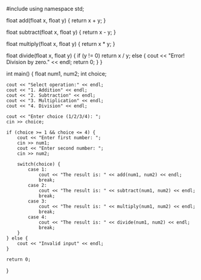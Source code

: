 #include <iostream>
using namespace std;

float add(float x, float y) {
    return x + y;
}

float subtract(float x, float y) {
    return x - y;
}

float multiply(float x, float y) {
    return x * y;
}

float divide(float x, float y) {
    if (y != 0)
        return x / y;
    else {
        cout << "Error! Division by zero." << endl;
        return 0;
    }
}

int main() {
    float num1, num2;
    int choice;

    cout << "Select operation:" << endl;
    cout << "1. Addition" << endl;
    cout << "2. Subtraction" << endl;
    cout << "3. Multiplication" << endl;
    cout << "4. Division" << endl;

    cout << "Enter choice (1/2/3/4): ";
    cin >> choice;

    if (choice >= 1 && choice <= 4) {
        cout << "Enter first number: ";
        cin >> num1;
        cout << "Enter second number: ";
        cin >> num2;

        switch(choice) {
            case 1:
                cout << "The result is: " << add(num1, num2) << endl;
                break;
            case 2:
                cout << "The result is: " << subtract(num1, num2) << endl;
                break;
            case 3:
                cout << "The result is: " << multiply(num1, num2) << endl;
                break;
            case 4:
                cout << "The result is: " << divide(num1, num2) << endl;
                break;
        }
    } else {
        cout << "Invalid input" << endl;
    }

    return 0;
}
